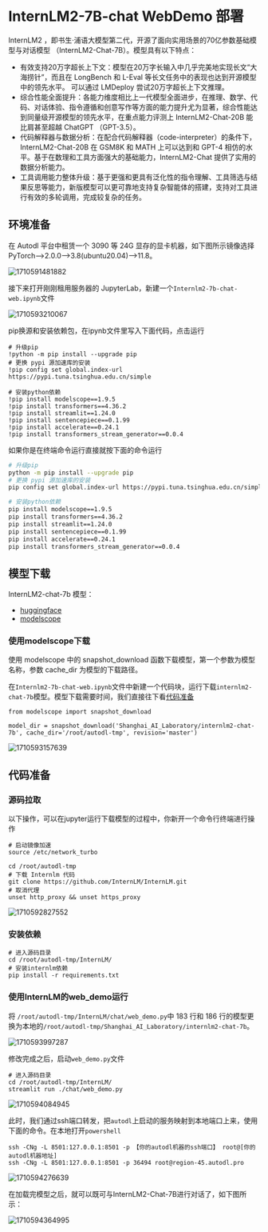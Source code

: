 # InternLM2-7B-chat WebDemo 部署

InternLM2 ，即书生·浦语大模型第二代，开源了面向实用场景的70亿参数基础模型与对话模型 （InternLM2-Chat-7B）。模型具有以下特点：

- 有效支持20万字超长上下文：模型在20万字长输入中几乎完美地实现长文“大海捞针”，而且在 LongBench 和 L-Eval 等长文任务中的表现也达到开源模型中的领先水平。 可以通过 LMDeploy 尝试20万字超长上下文推理。
- 综合性能全面提升：各能力维度相比上一代模型全面进步，在推理、数学、代码、对话体验、指令遵循和创意写作等方面的能力提升尤为显著，综合性能达到同量级开源模型的领先水平，在重点能力评测上 InternLM2-Chat-20B 能比肩甚至超越 ChatGPT （GPT-3.5）。
- 代码解释器与数据分析：在配合代码解释器（code-interpreter）的条件下，InternLM2-Chat-20B 在 GSM8K 和 MATH 上可以达到和 GPT-4 相仿的水平。基于在数理和工具方面强大的基础能力，InternLM2-Chat 提供了实用的数据分析能力。
- 工具调用能力整体升级：基于更强和更具有泛化性的指令理解、工具筛选与结果反思等能力，新版模型可以更可靠地支持复杂智能体的搭建，支持对工具进行有效的多轮调用，完成较复杂的任务。

## 环境准备  

在 Autodl 平台中租赁一个 3090 等 24G 显存的显卡机器，如下图所示镜像选择 PyTorch-->2.0.0-->3.8(ubuntu20.04)-->11.8。

![1710591481882](images/1710591481882.png)

接下来打开刚刚租用服务器的 JupyterLab，新建一个`Internlm2-7b-chat-web.ipynb`文件

![1710593210067](images/1710593210067.png)

pip换源和安装依赖包，在ipynb文件里写入下面代码，点击运行

```
# 升级pip
!python -m pip install --upgrade pip
# 更换 pypi 源加速库的安装
!pip config set global.index-url https://pypi.tuna.tsinghua.edu.cn/simple

# 安装python依赖
!pip install modelscope==1.9.5
!pip install transformers==4.36.2
!pip install streamlit==1.24.0
!pip install sentencepiece==0.1.99
!pip install accelerate==0.24.1
!pip install transformers_stream_generator==0.0.4
```

如果你是在终端命令运行直接就按下面的命令运行

```bash
# 升级pip
python -m pip install --upgrade pip
# 更换 pypi 源加速库的安装
pip config set global.index-url https://pypi.tuna.tsinghua.edu.cn/simple

# 安装python依赖
pip install modelscope==1.9.5
pip install transformers==4.36.2
pip install streamlit==1.24.0
pip install sentencepiece==0.1.99
pip install accelerate==0.24.1
pip install transformers_stream_generator==0.0.4
```

## 模型下载

InternLM2-chat-7b 模型：

* [huggingface](https://huggingface.co/internlm/internlm2-chat-7b)
* [modelscope](https://modelscope.cn/models/Shanghai_AI_Laboratory/internlm2-chat-7b/summary)

### 使用modelscope下载

使用 modelscope 中的 snapshot_download 函数下载模型，第一个参数为模型名称，参数 cache_dir 为模型的下载路径。

在`Internlm2-7b-chat-web.ipynb`文件中新建一个代码块，运行下载`internlm2-chat-7b`模型。模型下载需要时间，我们直接往下看[代码准备](#代码准备)

```
from modelscope import snapshot_download

model_dir = snapshot_download('Shanghai_AI_Laboratory/internlm2-chat-7b', cache_dir='/root/autodl-tmp', revision='master')
```

![1710593157639](images/1710593157639.png)

## 代码准备

### 源码拉取

以下操作，可以在jupyter运行下载模型的过程中，你新开一个命令行终端进行操作

```
# 启动镜像加速
source /etc/network_turbo

cd /root/autodl-tmp
# 下载 Internlm 代码
git clone https://github.com/InternLM/InternLM.git
# 取消代理
unset http_proxy && unset https_proxy
```

![1710592827552](images/1710592827552.png)

### 安装依赖

```
# 进入源码目录
cd /root/autodl-tmp/InternLM/
# 安装internlm依赖
pip install -r requirements.txt
```

### 使用**InternLM**的web_demo运行

将 `/root/autodl-tmp/InternLM/chat/web_demo.py`中 183 行和 186 行的模型更换为本地的`/root/autodl-tmp/Shanghai_AI_Laboratory/internlm2-chat-7b`。

![1710593997287](images/1710593997287.png)

修改完成之后，启动`web_demo.py`文件

```
# 进入源码目录
cd /root/autodl-tmp/InternLM/
streamlit run ./chat/web_demo.py
```

![1710594084945](images/1710594084945.png)

此时，我们通过ssh端口转发，把`autodl`上启动的服务映射到本地端口上来，使用下面的命令。在本地打开`powershell`

```
ssh -CNg -L 8501:127.0.0.1:8501 -p 【你的autodl机器的ssh端口】 root@[你的autodl机器地址]
ssh -CNg -L 8501:127.0.0.1:8501 -p 36494 root@region-45.autodl.pro
```

![1710594276639](images/1710594276639.png)

在加载完模型之后，就可以既可与InternLM2-Chat-7B进行对话了，如下图所示：

![1710594364995](images/1710594364995.png)